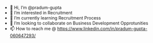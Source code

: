 - 👋 Hi, I’m @pradum-gupta
- 👀 I’m interested in Recruitment
- 🌱 I’m currently learning Recruitment Process
- 💞️ I’m looking to collaborate on Business Development Opprotunities
- 📫 How to reach me @ https://www.linkedin.com/in/pradum-gupta-060647293/

<!---
pradum-gupta/pradum-gupta is a ✨ special ✨ repository because its `README.md` (this file) appears on your GitHub profile.
You can click the Preview link to take a look at your changes.
--->
